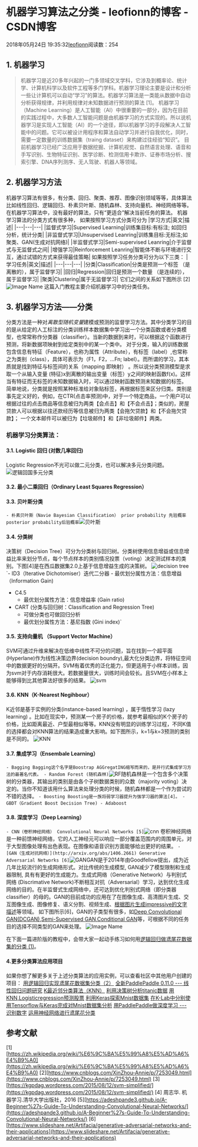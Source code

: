
# 机器学习算法之分类 - leofionn的博客 - CSDN博客


2018年05月24日 19:35:32[leofionn](https://me.csdn.net/qq_36142114)阅读数：254


## 1. 机器学习
> 机器学习是近20多年兴起的一门多领域交叉学科，它涉及到概率论、统计学、计算机科学以及软件工程等多门学科。机器学习理论主要是设计和分析一些让计算机可以自动“学习”的算法。机器学习算法是一类能从数据中自动分析获得规律，并利用规律对未知数据进行预测的算法 [1]。
机器学习（Machine Learning）是人工智能（AI）中很重要的一部分，因为在目前的实践过程中，大多数人工智能问题是由机器学习的方式实现的。所以说机器学习是实现人工智能（AI）的一个途径，即以机器学习的手段解决人工智能中的问题。它可以被设计用程序和算法自动学习并进行自我优化，同时，需要一定数量的训练数据集（traing dataset）来构建过往经验“知识”。
目前机器学习已经广泛应用于数据挖掘、计算机视觉、自然语言处理、语音和手写识别、生物特征识别、医学诊断、检测信用卡欺诈、证券市场分析、搜索引擎、DNA序列测序、无人驾驶、机器人等领域。
## 2. 机器学习方法
机器学习算法有很多，有分类、回归、聚类、推荐、图像识别领域等等，具体算法比如线性回归、逻辑回归、朴素贝叶斯、随机森林、支持向量机、神经网络等等。在机器学习算法中，没有最好的算法，只有“更适合”解决当前任务的算法。
机器学习算法的分类方式有很多种，
如果按照学习方式分类可分为
|学习方式|英文|描述|
|---|---|---|
|监督式学习|Supervised Learning|训练集目标:有标注; 如回归分析，统计分类|
|非监督式学习|Unsupervised Leanring|训练集目标:无标注;如聚类、GAN(生成对抗网络)|
|半监督式学习|Semi-supervised Leanring|介于监督式与无监督式之间|
|增强学习|Reinforcement Leanring|智能体不断与环境进行交互，通过试错的方式来获得最佳策略|
如果按照学习任务分类可分为以下三类：
|学习任务|英文|描述|
|---|---|---|
|分类|Classification|分类是预测一个标签 （是离散的），属于监督学习|
|回归|Regression|回归是预测一个数量 （是连续的），属于监督学习|
|聚类|Clustering|属于无监督学习|
它们之间的关系如下图所示 [2]![Image Name](https://cdn.kesci.com/user_upload/image/1526871561920_2201.png?imageView2/0/w/640/h/640)
这篇入门教程主要介绍机器学习中的分类任务。


## 3. 机器学习方法——分类
分类方法是一种对*离散型随机变量*建模或预测的监督学习方法。其中分类学习的目的是从给定的人工标注的分类训练样本数据集中学习出一个分类函数或者分类模型，也常常称作分类器（classifier）。当新的数据到来时，可以根据这个函数进行预测，将新数据项映射到给定类别中的某一个类中。
对于分类，输入的训练数据包含信息有特征（Feature），也称为属性（Attribute），有标签（label）,也常称之为类别（class），具体可表示为（F1，F2，...Fn; label）。而所谓的学习，其本质就是找到特征与标签间的关系（mapping 即映射） 。所以说分类预测模型是求取一个从输入变量 (特征)x到离散的输出变量（标签）y之间的映射函数f(x)。这样当有特征而无标签的未知数据输入时，可以通过映射函数预测未知数据的标签。
简单地说，分类就是按照某种标准给对象贴标签，再根据标签来区分归类。类别是事先定义好的，例如，在CTR(点击率预测)中，对于一个特定商品，一个用户可以根据过往的点击商品等信息被归为两类【会点击】和【不会点击】；类似的，房屋贷款人可以根据以往还款经历等信息被归为两类【会拖欠贷款】和【不会拖欠贷款】； 一个文本邮件可以被归为【垃圾邮件】和【非垃圾邮件】两类。


### 机器学习分类算法：
#### 3.1. Logistic 回归 (对数几率回归)
Logistic Regression不光可以做二元分类，也可以解决多元分类问题。![逻辑回国多元分类](https://cdn.kesci.com/user_upload/image/1527047725271_184.png?imageView2/0/w/640/h/640)
#### 3.2. 最小二乘回归（Ordinary Least Squares Regression）
#### 3.3. 贝叶斯分类
`- 朴素贝叶斯（Navie Bayesian Classification）
    prior probability 先验概率
    posterior probability后验概率`![贝叶斯](https://cdn.kesci.com/user_upload/image/1527047549199_55166.png?imageView2/0/w/640/h/640)
#### 3.4. 分类树
决策树（Decision Tree）可分为分类树与回归树。分类树使用信息增益或信息增益比率来划分节点，每个节点样本的类别情况投票（voting）决定测试样本的类别。下图[4]是在西瓜数据集2.0上基于信息增益生成的决策树。
![decision tree](https://cdn.kesci.com/user_upload/image/1527052790200_90817.png?imageView2/0/w/640/h/640)
`- ID3（Iterative Dichotomiser）迭代二分器
    - 最优划分属性方法：信息增益 （Information Gain)
- C4.5
    - 最优划分属性方法：信息增益率 (Gain ratio)
- CART (分类与回归树：Classification and Regression Tree)
    - 可做分类也可做回归分析
    - 最优划分属性方法：基尼指数 (Gini index)`
#### 3.5. 支持向量机 （Support Vector Machine）
SVM可通过升维来解决在低维中线性不可分的问题，旨在找到一个超平面(Hyperlane)作为线性决策边界(decision boundry),最大化分类边界，将特征空间中的数据更好的分隔开。SVM有着优秀的泛化能力，但更适用于小样本训练，因为svm对于内存消耗很大。若数据量很大，训练时间会较长。且SVM在小样本上能够得到比其他算法好很多的结果。
![svm](https://cdn.kesci.com/user_upload/image/1527046916160_18096.jpg?imageView2/0/w/640/h/640)
#### 3.6. KNN（K-Nearest Negihbour）
K近邻是基于实例的分类(instance-based learning) ，属于惰性学习 (lazy learning) 。比如在现实中，预测某一个房子的价格，就参考最相似的K个房子的价格，比如距离最近、户型最相似等等。KNN没有明显的训练学习过程，不同K值的选择都会对KNN算法的结果造成重大影响。如下图所示，k=1与k=3预测的类别是不同的。
![KNN](https://cdn.kesci.com/user_upload/image/1527054376181_10934.jpg?imageView2/0/w/640/h/640)


#### 3.7. 集成学习（Ensembale Learning）
`- Bagging
Bagging这个名字是Boostrap AGGregatING缩写而来的，是并行式集成学习方法的最著名代表。
    - Random Forest (随机森林)`![RF](https://cdn.kesci.com/user_upload/image/1527055358452_99115.png?imageView2/0/w/640/h/640)随机森林是一个包含多个决策树的分类器，其输出的类别是由各个子树数据类别的众数（majority voting）决定的。当你不知道该用什么算法来处理分类的时候，随机森林都是一个作为尝试的不错的选择。
`- Boosting
Boosting是一族将弱学习器提升为强学习器的算法[4]。
    - GBDT（Gradient Boost Decision Tree)
    - Adaboost`
#### 3.8. 深度学习（Deep Learning）
`- CNN（卷积神经网络）
                                        Convolutional Neural Networks [5]`![cnn](https://cdn.kesci.com/user_upload/image/1527055520199_14296.png?imageView2/0/w/640/h/640)
卷积神经网络是一种前馈神经网络，它的人工神经元可以响应一部分覆盖范围内的周围单元，对于大型图像处理有出色表现。在图像和语音识别方面能够给出更好的结果。
`- [GAN（生成对抗网络）](http://arxiv.org/abs/1406.2661)
                                        Generative Adversarial Networks [6]`![GAN](https://cdn.kesci.com/user_upload/image/1527055776523_92417.jpg?imageView2/0/w/640/h/640)GAN是于2014年由Goodfellow提出，成为近几年比较流行的生成网络形式。对比传统的生成模型, GAN减少了模型限制和生成器限制, 具有有更好的生成能力。生成式网络（Generative Network）与判别式网络 (Discrimative Network)不断相互对抗（Adversarial）学习，达到优化生成网络的目的。在半监督式生成网络中，还可达到优化判别式网络（即分类器classifier）的母的。GAN的目前成功的应用在了在图像生成、高清图片生成、交互图像生成、图像修复、语义分割、视频生成、[根据图片生成impressive的文字描述](http://arxiv.org/abs/1612.03242)等领域。
如下图所示[6]，GAN的子类型有很多，如[Deep Convolutional GAN(DCGAN)](http://arxiv.org/abs/1511.06434),[Semi-Supervised GAN](http://arxiv.org/pdf/1606.01583v2.pdf),[Conditional GAN](http://arxiv.org/abs/1411.1784)等，可根据不同的任务目的选择不同类型的GAN来处理。
![Image Name](https://cdn.kesci.com/user_upload/image/1527061565595_50334.png?imageView2/0/w/960/h/960)


在下面一篇进阶版的教程中，会带大家一起动手练习如何用[逻辑回归做鸢尾花数据集的分类 (1)](http://www.kesci.com/apps/home/project/5adf41fecb9a20015508638a)。
#### 4.更多分类算法应用项目
如果你想了解更多关于上述分类算法的应用实例，可以查看社区中其他用户创建的项目：
[用逻辑回归实现鸢尾花数据集分类（2）](http://www.kesci.com/apps/home/project/5ae6826c0739c42faa1db074)
[全新PaddlePaddle 0.11.0 --- 线性回归问题研究](http://www.kesci.com/apps/home/project/59f6efc7c5f3f511952c2668)
[K最近邻分类算法（KNN）](http://www.kesci.com/apps/home/project/5a557afd4cd36f1bbf33ff83)
[利用决策树分析titanic数据](http://www.kesci.com/apps/home/project/58b7dc43711a7d1668016eda)
[用KNN,Logisticregression预测股票](http://www.kesci.com/apps/home/project/5ae713450739c42faa1dd719)
[利用Keras探索Mnist数据集](http://www.kesci.com/apps/home/project/5ab11725fdf6b86c23f1f3c1)
[在K-Lab中分别使用Tensorflow与Keras完成对Mnist数据集分析](http://www.kesci.com/apps/home/project/5abb387af5628022ef83c672)
[用PaddlePaddle做深度学习 --- 识别数字](http://www.kesci.com/apps/home/project/59f6f28dc5f3f511952c2a05)
[运用神经网络进行鸢尾花分类](http://www.kesci.com/apps/home/project/58b042982811bc181adc7db8)


## 参考文献
[1][https://zh.wikipedia.org/wiki/%E6%9C%BA%E5%99%A8%E5%AD%A6%E4%B9%A0](https://zh.wikipedia.org/wiki/%E6%9C%BA%E5%99%A8%E5%AD%A6%E4%B9%A0)
[2][https://www.cnblogs.com/XinZhou-Annie/p/7253049.html](https://www.cnblogs.com/XinZhou-Annie/p/7253049.html)
[3][https://kgpdag.wordpress.com/2015/08/12/svm-simplified/](https://kgpdag.wordpress.com/2015/08/12/svm-simplified/)
[4] 周志华. 机器学习.清华大学出版社，2016
[5][https://adeshpande3.github.io/A-Beginner%27s-Guide-To-Understanding-Convolutional-Neural-Networks/](https://adeshpande3.github.io/A-Beginner%27s-Guide-To-Understanding-Convolutional-Neural-Networks/)
[6][https://www.slideshare.net/Artifacia/generative-adversarial-networks-and-their-applications](https://www.slideshare.net/Artifacia/generative-adversarial-networks-and-their-applications)



